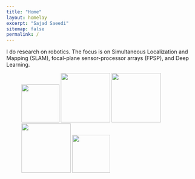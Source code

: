 ```yaml
---
title: "Home"
layout: homelay
excerpt: "Sajad Saeedi"
sitemap: false
permalink: /
---
```


I do research on robotics. The focus is on Simultaneous Localization and Mapping (SLAM), focal-plane sensor-processor arrays (FPSP), and Deep Learning.


<figure class="fourth">
  <img src="{{ site.url }}{{ site.baseurl }}/images/logopic/tmu_logo.png" style="width: 100px">
  <img src="{{ site.url }}{{ site.baseurl }}/images/logopic/nserc.png" style="width: 130px">
  <img src="{{ site.url }}{{ site.baseurl }}/images/logopic/nfrf.jpg" style="width: 130px">
  <img src="{{ site.url }}{{ site.baseurl }}/images/logopic/mitacs.jpg" style="width: 130px">
  <img src="{{ site.url }}{{ site.baseurl }}/images/logopic/ideas.jpg" style="width: 100px">
</figure>

